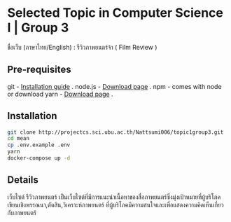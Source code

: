 # Selected Topic in Computer Science I | Group 3

ชื่อเว็บ (ภาษาไทย/English) : รีวิวภาพยนตร์จ้า ( Film Review )

## Pre-requisites
git - [Installation guide](https://git-scm.com/) .
node.js - [Download page](https://nodejs.org/en/download/) .
npm - comes with node or download yarn - [Download page](https://classic.yarnpkg.com/en/docs/install#windows-stable) .

## Installation

```bash
git clone http://projectcs.sci.ubu.ac.th/Nattsumi006/topic1group3.git
cd mean
cp .env.example .env
yarn
docker-compose up -d
```

## Details
เว็บไซต์ รีวิวภาพยนตร์ เป็นเว็บไซต์ที่มีการแนะนำเนื้อหาของสื่อภาพยนตร์ซึ่งมุ่งเป้าหมายที่ผู้บริโภค เขียนเชิงพรรณนา,ตัดสิน,วิเคราะห์ภาพยนตร์
ที่ผู้บริโภคมีความสนใจและเพื่อแสดงความคิดเห็นเกี่ยวกับภาพยนตร์

